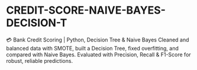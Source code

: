 # CREDIT-SCORE-NAIVE-BAYES-DECISION-T
💳 Bank Credit Scoring | Python, Decision Tree &amp; Naive Bayes Cleaned and balanced data with SMOTE, built a Decision Tree, fixed overfitting, and compared with Naive Bayes. Evaluated with Precision, Recall &amp; F1-Score for robust, reliable predictions.
